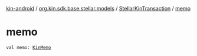[kin-android](../../index.md) / [org.kin.sdk.base.stellar.models](../index.md) / [StellarKinTransaction](index.md) / [memo](./memo.md)

# memo

`val memo: `[`KinMemo`](../../org.kin.sdk.base.models/-kin-memo/index.md)